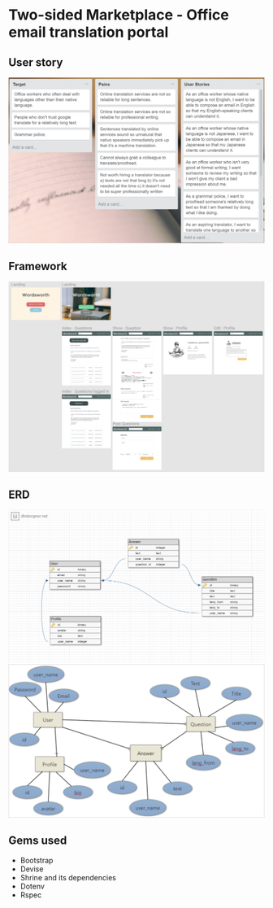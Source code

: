 # Two-sided Marketplace - Office email translation portal

## User story

[![Trello link](https://github.com/okichan/wordsworth/blob/master/app/assets/images/userstory.PNG)](https://trello.com/b/taAJv1hw)

## Framework

[![Figma link](https://github.com/okichan/wordsworth/blob/master/app/assets/images/figma.PNG "Figma")](https://www.figma.com/file/DOENyU8PeCqCaMp0RDLROemX/Wordsworth)


## ERD

![DBdesigner](app/assets/images/erd.png "DBdesigner")
![SmartDraw](https://github.com/okichan/wordsworth/blob/master/app/assets/images/erd2.PNG "SmartDraw")

## Gems used
- Bootstrap
- Devise
- Shrine and its dependencies
- Dotenv
- Rspec
